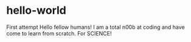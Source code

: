 # hello-world
First attempt
Hello fellow humans!
I am a total n00b at coding and have come to learn from scratch.
For SCIENCE!

